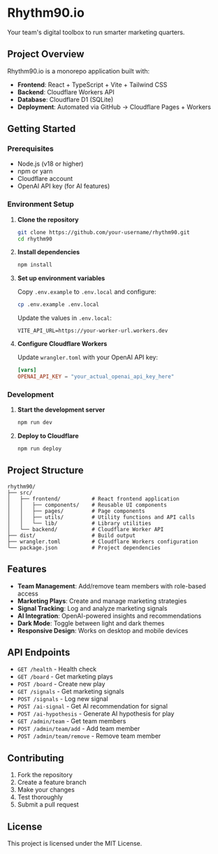# Rhythm90.io

Your team's digital toolbox to run smarter marketing quarters.

## Project Overview

Rhythm90.io is a monorepo application built with:
- **Frontend**: React + TypeScript + Vite + Tailwind CSS
- **Backend**: Cloudflare Workers API
- **Database**: Cloudflare D1 (SQLite)
- **Deployment**: Automated via GitHub → Cloudflare Pages + Workers

## Getting Started

### Prerequisites

- Node.js (v18 or higher)
- npm or yarn
- Cloudflare account
- OpenAI API key (for AI features)

### Environment Setup

1. **Clone the repository**
   ```bash
   git clone https://github.com/your-username/rhythm90.git
   cd rhythm90
   ```

2. **Install dependencies**
   ```bash
   npm install
   ```

3. **Set up environment variables**
   
   Copy `.env.example` to `.env.local` and configure:
   ```bash
   cp .env.example .env.local
   ```
   
   Update the values in `.env.local`:
   ```
   VITE_API_URL=https://your-worker-url.workers.dev
   ```

4. **Configure Cloudflare Workers**
   
   Update `wrangler.toml` with your OpenAI API key:
   ```toml
   [vars]
   OPENAI_API_KEY = "your_actual_openai_api_key_here"
   ```

### Development

1. **Start the development server**
   ```bash
   npm run dev
   ```

2. **Deploy to Cloudflare**
   ```bash
   npm run deploy
   ```

## Project Structure

```
rhythm90/
├── src/
│   ├── frontend/          # React frontend application
│   │   ├── components/    # Reusable UI components
│   │   ├── pages/         # Page components
│   │   ├── utils/         # Utility functions and API calls
│   │   └── lib/           # Library utilities
│   └── backend/           # Cloudflare Worker API
├── dist/                  # Build output
├── wrangler.toml          # Cloudflare Workers configuration
└── package.json           # Project dependencies
```

## Features

- **Team Management**: Add/remove team members with role-based access
- **Marketing Plays**: Create and manage marketing strategies
- **Signal Tracking**: Log and analyze marketing signals
- **AI Integration**: OpenAI-powered insights and recommendations
- **Dark Mode**: Toggle between light and dark themes
- **Responsive Design**: Works on desktop and mobile devices

## API Endpoints

- `GET /health` - Health check
- `GET /board` - Get marketing plays
- `POST /board` - Create new play
- `GET /signals` - Get marketing signals
- `POST /signals` - Log new signal
- `POST /ai-signal` - Get AI recommendation for signal
- `POST /ai-hypothesis` - Generate AI hypothesis for play
- `GET /admin/team` - Get team members
- `POST /admin/team/add` - Add team member
- `POST /admin/team/remove` - Remove team member

## Contributing

1. Fork the repository
2. Create a feature branch
3. Make your changes
4. Test thoroughly
5. Submit a pull request

## License

This project is licensed under the MIT License.
